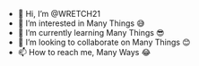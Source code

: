 - 👋 Hi, I’m @WRETCH21
- 👀 I’m interested in Many Things 😅
- 🌱 I’m currently learning Many Things 😎
- 💞️ I’m looking to collaborate on Many Things 😊
- 📫 How to reach me, Many Ways 😂

<!---
WRETCH21/WRETCH21 is a ✨ special ✨ repository because its `README.md` (this file) appears on your GitHub profile.
You can click the Preview link to take a look at your changes.
--->
